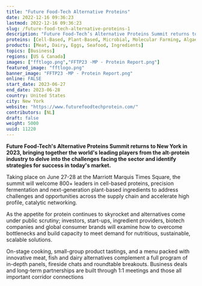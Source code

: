```yaml
---
title: "Future Food-Tech Alternative Proteins"
date: 2022-12-16 09:36:23
lastmod: 2022-12-16 09:36:23
slug: /future-food-tech-alternative-proteins-1
description: "Future Food-Tech’s Alternative Proteins Summit returns to New York in 2023, bringing together the world’s leading players from the alt-protein industry to delve into the challenges facing the sector and identify strategies for success in today’s market.Taking place on June 27-28 at the Marriott Marquis Times Square, the summit will welcome 800+ leaders in cell-based proteins, precision fermentation and next-generation plant-based ingredients to address challenges and opportunities across the supply chain and accelerate high profile, catalytic networking."
proteins: [Cell-Based, Plant-Based, Microbial, Molecular Farming, Algae, Fungi]
products: [Meat, Dairy, Eggs, Seafood, Ingredients]
topics: [Business]
regions: [US & Canada]
images: ["fftlogo.png","FFTP23 -MP - Protein Report.png"]
featured_image: "fftlogo.png"
banner_image: "FFTP23 -MP - Protein Report.png"
online: FALSE
start_date: 2023-06-27
end_date: 2023-06-28
country: United States
city: New York
website: "https://www.futurefoodtechprotein.com/"
contributors: [NL]
draft: false
weight: 5000
uuid: 11220
---
```

**Future Food-Tech's Alternative Proteins Summit returns to New York in
2023, bringing together the world's leading players from the alt-protein
industry to delve into the challenges facing the sector and identify
strategies for success in today's market.**

Taking place on June 27-28 at the Marriott Marquis Times Square, the
summit will welcome 800+ leaders in cell-based proteins, precision
fermentation and next-generation plant-based ingredients to address
challenges and opportunities across the supply chain and accelerate high
profile, catalytic networking.

As the appetite for protein continues to skyrocket and alternatives come
under public scrutiny; investors, start-ups, ingredient providers,
biotech companies and global consumer brands will examine how to
overcome bottlenecks and build capacity to meet demand for nutritious,
sustainable, scalable solutions.

On-stage cooking, small-group product tastings, and a menu packed with
innovative meat, fish and dairy alternatives complement a full program
of in-depth panels, fireside chats and roundtable breakouts. Business
deals and long-term partnerships are built through 1:1 meetings and
those all important corridor connections
